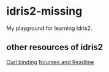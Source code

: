# idris2-missing

My playground for learning Idris2.


## other resources of idris2

[Curl binding](https://github.com/MarcelineVQ/idris2-curl)
[Ncurses and Readline](https://github.com/edwinb/idris2-clibs)




